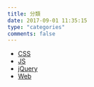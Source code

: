 ```yaml
---
title: 分類
date: 2017-09-01 11:35:15
type: "categories"
comments: false
---
```


*   [CSS](./css/)
*   [JS](./js/)
*   [jQuery](./jQuery/)
*   [Web](./Web/)
